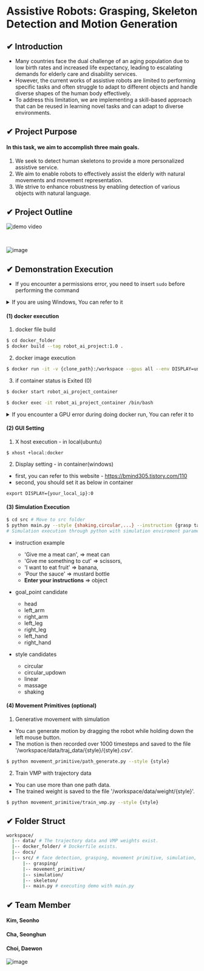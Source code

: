 # Assistive Robots: Grasping, Skeleton Detection and Motion Generation

## ✔ Introduction
- Many countries face the dual challenge of an aging population due to low birth rates and increased life expectancy, leading to escalating demands for elderly care and disability services.
- However, the current works of assistive robots are limited to performing specific tasks and often struggle to adapt to different objects and handle diverse shapes of the human body effectively.
- To address this limitation, we are implementing a skill-based approach that can be reused in learning novel tasks and can adapt to diverse environments.


## ✔ Project Purpose
#### In this task, we aim to accomplish three main goals.
1. We seek to detect human skeletons to provide a more personalized assistive service.
2. We aim to enable robots to effectively assist the elderly with natural movements and movement representation.
3. We strive to enhance robustness by enabling detection of various objects with natural language.


## ✔ Project Outline
![demo video](https://github.com/choibigo/temp/assets/38881179/0e685013-b3f9-4217-8a39-45ad5dbc36d6)


</br>

![image](https://github.com/choibigo/temp/assets/38881179/ea5e45ac-5a01-4a4f-bcc4-b11e09c0ef8c)


## ✔ Demonstration Execution

- If you encounter a permissions error, you need to insert `sudo` before performing the command

<details>
<summary>If you are using Windows, You can refer to it</summary>
<div>

- wsl2 install  : https://gaesae.com/161#google_vignette
- GUI in Windows : https://bmind305.tistory.com/110
- write this command in container
```bash
export DISPLAY={YOUR_IP}:0 # you can see your ip through "ipconfig" in cmd
export LIBGL_ALWAYS_INDIRECT=
```

</div>
</details>

#### (1) docker execution
1. docker file build
``` bash
$ cd docker_folder
$ docker build --tag robot_ai_project:1.0 .
```

2. docker image execution
``` bash
$ docker run -it -v {clone_path}:/workspace --gpus all --env DISPLAY=unix$DISPLAY -v /tmp/.X11-unix:/tmp/.X11-unix --name robot_ai_project_container robot_ai_project:1.0 /bin/bash
```

3. if container status is Exited (0)
```bash
$ docker start robot_ai_project_container

$ docker exec -it robot_ai_project_container /bin/bash
```

<details>
<summary>If you encounter a GPU error during doing docker run, You can refer it to</summary>
<div>

- ```(docker: Error response from daemon: could not select device driver "" with capabilities: [[gpu]].)```

``` bash
$ distribution=$(. /etc/os-release;echo $ID$VERSION_ID) \
   && curl -s -L https://nvidia.github.io/nvidia-docker/gpgkey | sudo apt-key add - \
   && curl -s -L https://nvidia.github.io/nvidia-docker/$distribution/nvidia-docker.list | sudo tee /etc/apt/sources.list.d/nvidia-docker.list
$ sudo apt-get update && sudo apt-get install -y nvidia-container-toolkit

$ sudo systemctl restart docker
```

</div>
</details>

#### (2) GUI Setting
1. X host execution - in local(ubuntu)
```
$ xhost +local:docker
```

2. Display setting - in container(windows)
- first, you can refer to this website - https://bmind305.tistory.com/110
- second, you should set it as below in container

```
export DISPLAY={your_local_ip}:0
```

#### (3) Simulation Execution
```bash
$ cd src # Move to src folder
$ python main.py --style {shaking,circular,...} --instruction {grasp target object} --goal_point {head,right_arm,...}  
# Simulation execution through python with simulation enviroment parameter
```

- instruction example
   - 'Give me a meat can', => meat can
   - 'Give me something to cut' => scissors,
   - 'I want to eat fruit' => banana,
   - 'Pour the sauce' => mustard bottle
   - **Enter your instructions** => object

- goal_point candidate
   - head
   - left_arm
   - right_arm
   - left_leg
   - right_leg
   - left_hand
   - right_hand

- style candidates
   - circular
   - circular_updown
   - linear
   - massage
   - shaking

#### (4) Movement Primitives (optional)
1. Generative movement with simulation
 - You can generate motion by dragging the robot while holding down the left mouse button. 
 - The motion is then recorded over 1000 timesteps and saved to the file '/workspace/data/traj_data/{style}/{style}.csv'.
```bash
$ python movement_primitive/path_generate.py --style {style}
```
2. Train VMP with trajectory data
 - You can use more than one path data.
 - The trained weight is saved to the file '/workspace/data/weight/{style}'.
```bash
$ python movement_primitive/train_vmp.py --style {style}
```

## ✔ Folder Struct
```bash
workspace/
  |-- data/ # The trajectory data and VMP weights exist.
  |-- docker_folder/ # Dockerfile exists.
  |-- docs/
  |-- src/ # face detection, grasping, movement primitive, simulation, util package exists
      |-- grasping/
      |-- movement_primitive/
      |-- simulation/
      |-- skeleton/
      |-- main.py # executing demo with main.py
```


## ✔ Team Member 
#### Kim, Seonho
#### Cha, Seonghun
#### Choi, Daewon

![image](https://www.hanyang.ac.kr/documents/20182/0/initial2.png/011babee-bac3-4b67-a605-ac8b6f1e0055?t=1472537578464)
